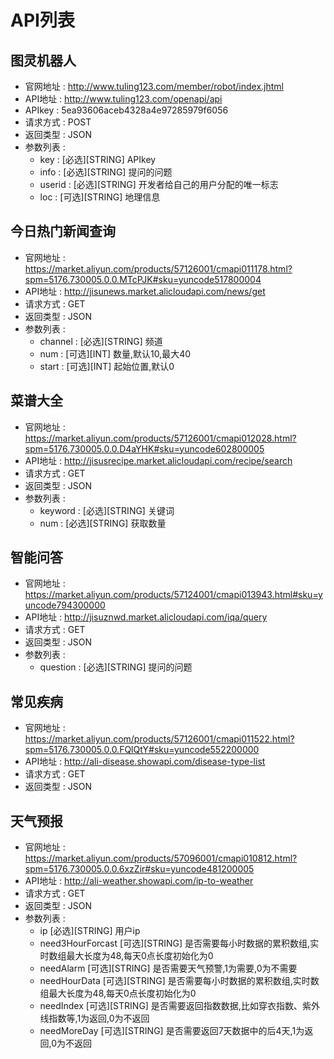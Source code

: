 # API列表
## 图灵机器人
- 官网地址 : http://www.tuling123.com/member/robot/index.jhtml
- API地址 : http://www.tuling123.com/openapi/api
- APIkey : 5ea93606aceb4328a4e97285979f6056
- 请求方式 : POST
- 返回类型 : JSON
- 参数列表 :
    - key : [必选][STRING] APIkey
    - info : [必选][STRING] 提问的问题
    - userid : [必选][STRING] 开发者给自己的用户分配的唯一标志
    - loc : [可选][STRING] 地理信息
## 今日热门新闻查询
- 官网地址 : https://market.aliyun.com/products/57126001/cmapi011178.html?spm=5176.730005.0.0.MTcPJK#sku=yuncode517800004
- API地址 : http://jisunews.market.alicloudapi.com/news/get
- 请求方式 : GET
- 返回类型 : JSON
- 参数列表 : 
    - channel : [必选][STRING] 频道
    - num : [可选][INT] 数量,默认10,最大40
    - start : [可选][INT] 起始位置,默认0
## 菜谱大全
- 官网地址 : https://market.aliyun.com/products/57126001/cmapi012028.html?spm=5176.730005.0.0.D4aYHK#sku=yuncode602800005
- API地址 : http://jisusrecipe.market.alicloudapi.com/recipe/search
- 请求方式 : GET
- 返回类型 : JSON
- 参数列表 : 
    - keyword : [必选][STRING] 关键词
    - num : [必选][STRING] 获取数量
## 智能问答
- 官网地址 : https://market.aliyun.com/products/57124001/cmapi013943.html#sku=yuncode794300000
- API地址 : http://jisuznwd.market.alicloudapi.com/iqa/query
- 请求方式 : GET
- 返回类型 : JSON
- 参数列表 : 
    - question : [必选][STRING] 提问的问题
## 常见疾病
- 官网地址 : https://market.aliyun.com/products/57126001/cmapi011522.html?spm=5176.730005.0.0.FQlQtY#sku=yuncode552200000
- API地址 : http://ali-disease.showapi.com/disease-type-list
- 请求方式 : GET
- 返回类型 : JSON
## 天气预报
- 官网地址 : https://market.aliyun.com/products/57096001/cmapi010812.html?spm=5176.730005.0.0.6xzZir#sku=yuncode481200005
- API地址 : http://ali-weather.showapi.com/ip-to-weather
- 请求方式 : GET
- 返回类型 : JSON
- 参数列表 : 
    - ip [必选][STRING] 用户ip
    - need3HourForcast [可选][STRING] 是否需要每小时数据的累积数组,实时数组最大长度为48,每天0点长度初始化为0
    - needAlarm	[可选][STRING] 是否需要天气预警,1为需要,0为不需要
    - needHourData	[可选][STRING] 是否需要每小时数据的累积数组,实时数组最大长度为48,每天0点长度初始化为0
    - needIndex	[可选][STRING] 是否需要返回指数数据,比如穿衣指数、紫外线指数等,1为返回,0为不返回
    - needMoreDay	[可选][STRING] 是否需要返回7天数据中的后4天,1为返回,0为不返回
